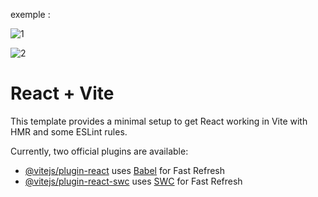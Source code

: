 exemple :

![1](https://github.com/fk-crafter/100days-of-code/assets/127132293/ba67904c-a390-47c4-b55f-253d9dbaa634)

![2](https://github.com/fk-crafter/100days-of-code/assets/127132293/0fd048ec-6cb9-412c-b25b-596cce54e376)

# React + Vite

This template provides a minimal setup to get React working in Vite with HMR and some ESLint rules.

Currently, two official plugins are available:

- [@vitejs/plugin-react](https://github.com/vitejs/vite-plugin-react/blob/main/packages/plugin-react/README.md) uses [Babel](https://babeljs.io/) for Fast Refresh
- [@vitejs/plugin-react-swc](https://github.com/vitejs/vite-plugin-react-swc) uses [SWC](https://swc.rs/) for Fast Refresh
